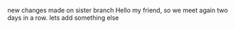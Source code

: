 new changes made on sister branch 
Hello my friend, so we meet again two days in a row. 
lets add something else
